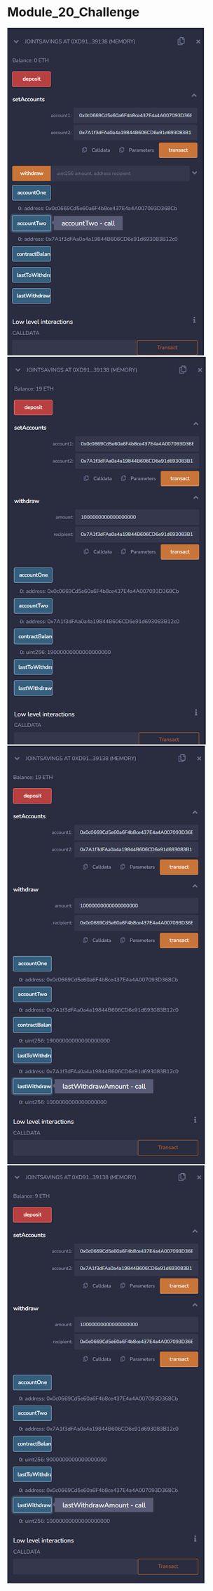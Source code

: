 # Module_20_Challenge
![m20_setAmount.PNG](./Execution_results/m20_setAccounts.PNG)
![m20_sendWei.PNG](./Execution_results/m20_sendWei.PNG)
![m20_sendWei2.PNG](./Execution_results/m20_sendWei2.PNG)
![m20_sendWei3.PNG](./Execution_results/m20_sendWei3.PNG)